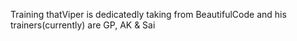 Training thatViper is dedicatedly taking from BeautifulCode and his trainers(currently) are GP, AK & Sai

